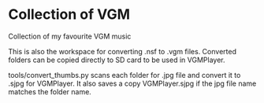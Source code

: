# Collection of VGM

Collection of my favourite VGM music

This is also the workspace for converting .nsf to .vgm files. Converted folders can be copied directly to SD card to be used in VGMPlayer.

tools/convert_thumbs.py scans each folder for .jpg file and convert it to .sjpg for VGMPlayer. It also saves a copy VGMPlayer.sjpg if the jpg file name matches the folder name.


